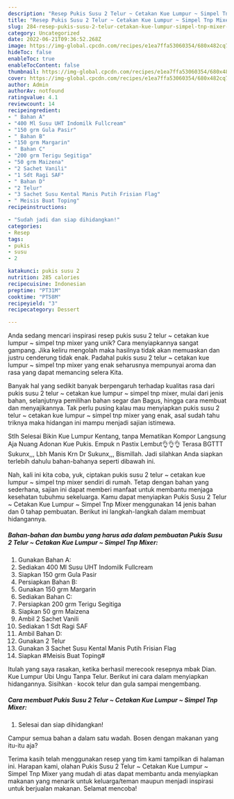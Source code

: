 ```yaml
---
description: "Resep Pukis Susu 2 Telur ~ Cetakan Kue Lumpur ~ Simpel Tnp Mixer yang Mantap"
title: "Resep Pukis Susu 2 Telur ~ Cetakan Kue Lumpur ~ Simpel Tnp Mixer yang Mantap"
slug: 284-resep-pukis-susu-2-telur-cetakan-kue-lumpur-simpel-tnp-mixer-yang-mantap
category: Uncategorized
date: 2022-06-21T09:36:52.268Z
image: https://img-global.cpcdn.com/recipes/e1ea7ffa53060354/680x482cq70/pukis-susu-2-telur-cetakan-kue-lumpur-simpel-tnp-mixer-foto-resep-utama.jpg
hideToc: false
enableToc: true
enableTocContent: false
thumbnail: https://img-global.cpcdn.com/recipes/e1ea7ffa53060354/680x482cq70/pukis-susu-2-telur-cetakan-kue-lumpur-simpel-tnp-mixer-foto-resep-utama.jpg
cover: https://img-global.cpcdn.com/recipes/e1ea7ffa53060354/680x482cq70/pukis-susu-2-telur-cetakan-kue-lumpur-simpel-tnp-mixer-foto-resep-utama.jpg
author: Admin
authorAv: notfound
ratingvalue: 4.1
reviewcount: 14
recipeingredient:
- " Bahan A"
- "400 Ml Susu UHT Indomilk Fullcream"
- "150 grm Gula Pasir"
- " Bahan B"
- "150 grm Margarin"
- " Bahan C"
- "200 grm Terigu Segitiga"
- "50 grm Maizena"
- "2 Sachet Vanili"
- "1 Sdt Ragi SAF"
- " Bahan D"
- "2 Telur"
- "3 Sachet Susu Kental Manis Putih Frisian Flag"
- " Meisis Buat Toping"
recipeinstructions:

- "Sudah jadi dan siap dihidangkan!"
categories:
- Resep
tags:
- pukis
- susu
- 2

katakunci: pukis susu 2 
nutrition: 285 calories
recipecuisine: Indonesian
preptime: "PT31M"
cooktime: "PT58M"
recipeyield: "3"
recipecategory: Dessert

---
```





Anda sedang mencari inspirasi resep pukis susu 2 telur ~ cetakan kue lumpur ~ simpel tnp mixer yang unik? Cara menyiapkannya sangat gampang. Jika keliru mengolah maka hasilnya tidak akan memuaskan dan justru cenderung tidak enak. Padahal pukis susu 2 telur ~ cetakan kue lumpur ~ simpel tnp mixer yang enak seharusnya mempunyai aroma dan rasa yang dapat memancing selera Kita.





Banyak hal yang sedikit banyak berpengaruh terhadap kualitas rasa dari pukis susu 2 telur ~ cetakan kue lumpur ~ simpel tnp mixer, mulai dari jenis bahan, selanjutnya pemilihan bahan segar dan Bagus, hingga cara membuat dan menyajikannya. Tak perlu pusing kalau mau menyiapkan pukis susu 2 telur ~ cetakan kue lumpur ~ simpel tnp mixer yang enak,      asal sudah tahu triknya maka hidangan ini mampu menjadi sajian istimewa.














Stlh Selesai Bikin Kue Lumpur Kentang, tanpa Mematikan Kompor Langsung Aja Nuang Adonan Kue Pukis. Empuk n Pastix Lembut👌👌👌 Terasa BGTTT Sukunx,,, Lbh Manis Krn Dr Sukunx,,, Bismillah. Jadi silahkan Anda siapkan terlebih dahulu bahan-bahanya seperti dibawah ini.






Nah, kali ini kita coba, yuk, ciptakan pukis susu 2 telur ~ cetakan kue lumpur ~ simpel tnp mixer sendiri di rumah. Tetap dengan bahan yang sederhana, sajian ini dapat memberi manfaat untuk membantu menjaga kesehatan tubuhmu sekeluarga. Kamu dapat menyiapkan Pukis Susu 2 Telur ~ Cetakan Kue Lumpur ~ Simpel Tnp Mixer menggunakan 14 jenis bahan dan 0 tahap pembuatan. Berikut ini langkah-langkah dalam membuat hidangannya.

<!--inarticleads1-->

##### Bahan-bahan dan bumbu yang harus ada dalam pembuatan Pukis Susu 2 Telur ~ Cetakan Kue Lumpur ~ Simpel Tnp Mixer:

1. Gunakan  Bahan A:
1. Sediakan 400 Ml Susu UHT Indomilk Fullcream
1. Siapkan 150 grm Gula Pasir
1. Persiapkan  Bahan B:
1. Gunakan 150 grm Margarin
1. Sediakan  Bahan C:
1. Persiapkan 200 grm Terigu Segitiga
1. Siapkan 50 grm Maizena
1. Ambil 2 Sachet Vanili
1. Sediakan 1 Sdt Ragi SAF
1. Ambil  Bahan D:
1. Gunakan 2 Telur
1. Gunakan 3 Sachet Susu Kental Manis Putih Frisian Flag
1. Siapkan  #Meisis Buat Toping#


Itulah yang saya rasakan, ketika berhasil merecook resepnya mbak Dian. Kue Lumpur Ubi Ungu Tanpa Telur. Berikut ini cara dalam menyiapkan hidangannya. Sisihkan · kocok telur dan gula sampai mengembang. 

<!--inarticleads2-->

##### Cara membuat Pukis Susu 2 Telur ~ Cetakan Kue Lumpur ~ Simpel Tnp Mixer:


1. Selesai dan siap dihidangkan!

Campur semua bahan a dalam satu wadah. Bosen dengan makanan yang itu-itu aja? 

Terima kasih telah menggunakan resep yang tim kami tampilkan di halaman ini. Harapan kami, olahan Pukis Susu 2 Telur ~ Cetakan Kue Lumpur ~ Simpel Tnp Mixer yang mudah di atas dapat membantu anda menyiapkan makanan yang menarik untuk keluarga/teman maupun menjadi inspirasi untuk berjualan makanan. Selamat mencoba!
